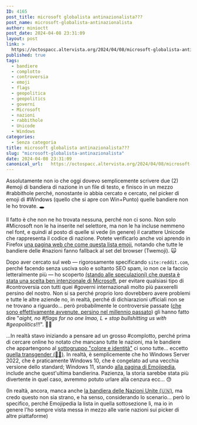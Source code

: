 ```yaml
---
ID: 4165
post_title: microsoft globalista antinazionalista???
post_name: microsoft-globalista-antinazionalista
author: minioctt
post_date: 2024-04-08 23:31:09
layout: post
link: >
  https://octospacc.altervista.org/2024/04/08/microsoft-globalista-antinazionalista/
published: true
tags:
  - bandiere
  - complotto
  - controversia
  - emoji
  - flags
  - geopolitica
  - geopolitics
  - governi
  - Microsoft
  - nazioni
  - rabbithole
  - Unicode
  - Windows
categories:
  - Senza categoria
title: microsoft globalista antinazionalista???
slug: "microsoft-globalista-antinazionalista"
date: 2024-04-08 23:31:09
canonical_url:   https://octospacc.altervista.org/2024/04/08/microsoft-globalista-antinazionalista/
---
```

<!-- wp:paragraph -->
<p markdown="1">Assolutamente non io che oggi dovevo semplicemente scrivere due (2) #emoji di bandiera di nazione in un file di testo, e finisco in un mezzo #rabbithole perché, nonostante io abbia cercato e cercato, nel picker di emoji di #Windows (quello che si apre con Win+Punto) quelle bandiere non le ho trovate. 🕳️</p>
<!-- /wp:paragraph -->

<!-- wp:paragraph -->
<p markdown="1">Il fatto è che non ne ho trovata nessuna, perché non ci sono. Non solo #Microsoft non le ha inserite nel selettore, ma non le ha incluse nemmeno nel font, e quindi al posto di quelle si vede (in genere) il carattere Unicode che rappresenta il codice di nazione. Potete verificarlo anche voi aprendo in Firefox <a href="https://emojipicker.com/">una pagina web che come questa lista emoji</a>, notando che tutte le bandiere delle #nazioni fanno fallback al set del browser (Twemoji). 🙀</p>
<!-- /wp:paragraph -->

<!-- wp:paragraph -->
<p markdown="1">Dopo aver cercato sul web — rigorosamente specificando <code>site:reddit.com</code>, perché facendo senza usciva solo e soltanto SEO spam, io non ce la faccio letteralmente più — ho scoperto <a href="https://old.reddit.com/r/Windows10/comments/bsf3o9/any_reason_why_windows_10_doesnt_have_flag_emojis/">(stando alle speculazioni) che questa è stata una scelta ben intenzionale di Microsoft</a>, per evitare qualsiasi tipo di #controversia con tutti quei #governi internazionali molto più paxxerelli persino del nostro. Non si sa perché proprio loro dovrebbero avere problemi e tutte le altre aziende no, in realtà, perché di dichiarazioni ufficiali non se ne trovano a riguardo... però probabilmente le controversie passate (<a href="https://devblogs.microsoft.com/oldnewthing/20030822-00/?p=42823">che sono effettivamente avvenute, persino nel millennio passato</a>) gli hanno fatto dire "<em>aight, no #flags for no one lmao, L + stop bullshitting us with #geopolitics!!!</em>". 😵‍💫</p>
<!-- /wp:paragraph -->

<!-- wp:paragraph -->
<p markdown="1">...In realtà stavo iniziando a pensare ad un grosso #complotto, perché prima di cercare online ho notato che mancano tutte le nazioni, ma le bandiere che appartengono al <a href="https://emojipedia.org/flags#color-identity">sottogruppo "colore e identità"</a> ci sono tutte... eccetto <a href="https://emojipedia.org/transgender-flag">quella transgender (🏳️‍⚧️)</a>. In realtà, è semplicemente che ho Windows Server 2022, che è praticamente Windows 10, che è congelato ad una vecchia versione dello standard; Windows 11, stando <a href="https://emojipedia.org/microsoft#flags">alla pagina di Emojipedia</a>, include anche quest'ultima bandierina. Pazienza, la storia sarebbe stata più divertente in quel caso, avremmo potuto urlare alla cenzura ecc... 😓</p>
<!-- /wp:paragraph -->

<!-- wp:paragraph -->
<p markdown="1">(In realtà, ancora, manca anche <a href="https://emojipedia.org/flag-united-nations">la bandiera delle Nazioni Unite (🇺🇳)</a>, ma credo questo non sia strano, e ha senso, considerando lo scenario... però lo specifico, perché Emojipedia la lista in quella sottosezione lì, ma io in genere l'ho sempre vista messa in mezzo alle varie nazioni sui picker di altre piattaforme)</p>
<!-- /wp:paragraph -->